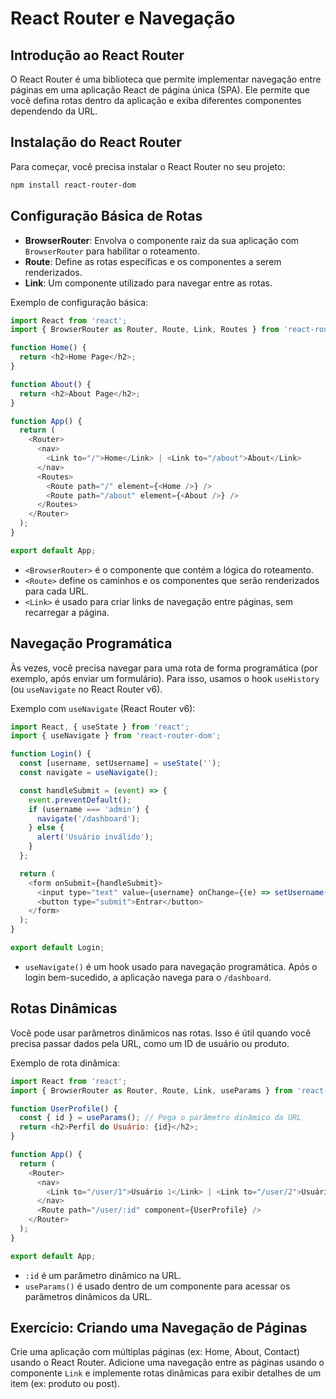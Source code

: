 
# React Router e Navegação

## Introdução ao React Router
O React Router é uma biblioteca que permite implementar navegação entre páginas em uma aplicação React de página única (SPA). Ele permite que você defina rotas dentro da aplicação e exiba diferentes componentes dependendo da URL.

## Instalação do React Router
Para começar, você precisa instalar o React Router no seu projeto:
```bash
npm install react-router-dom
```

## Configuração Básica de Rotas
- **BrowserRouter**: Envolva o componente raiz da sua aplicação com `BrowserRouter` para habilitar o roteamento.
- **Route**: Define as rotas específicas e os componentes a serem renderizados.
- **Link**: Um componente utilizado para navegar entre as rotas.

Exemplo de configuração básica:
```javascript
import React from 'react';
import { BrowserRouter as Router, Route, Link, Routes } from 'react-router-dom';

function Home() {
  return <h2>Home Page</h2>;
}

function About() {
  return <h2>About Page</h2>;
}

function App() {
  return (
    <Router>
      <nav>
        <Link to="/">Home</Link> | <Link to="/about">About</Link>
      </nav>
      <Routes>
        <Route path="/" element={<Home />} />
        <Route path="/about" element={<About />} />
      </Routes>
    </Router>
  );
}

export default App;
```

- `<BrowserRouter>` é o componente que contém a lógica do roteamento.
- `<Route>` define os caminhos e os componentes que serão renderizados para cada URL.
- `<Link>` é usado para criar links de navegação entre páginas, sem recarregar a página.

## Navegação Programática
Às vezes, você precisa navegar para uma rota de forma programática (por exemplo, após enviar um formulário). Para isso, usamos o hook `useHistory` (ou `useNavigate` no React Router v6).

Exemplo com `useNavigate` (React Router v6):
```javascript
import React, { useState } from 'react';
import { useNavigate } from 'react-router-dom';

function Login() {
  const [username, setUsername] = useState('');
  const navigate = useNavigate();

  const handleSubmit = (event) => {
    event.preventDefault();
    if (username === 'admin') {
      navigate('/dashboard');
    } else {
      alert('Usuário inválido');
    }
  };

  return (
    <form onSubmit={handleSubmit}>
      <input type="text" value={username} onChange={(e) => setUsername(e.target.value)} placeholder="Digite o nome de usuário" />
      <button type="submit">Entrar</button>
    </form>
  );
}

export default Login;
```

- `useNavigate()` é um hook usado para navegação programática. Após o login bem-sucedido, a aplicação navega para o `/dashboard`.

## Rotas Dinâmicas
Você pode usar parâmetros dinâmicos nas rotas. Isso é útil quando você precisa passar dados pela URL, como um ID de usuário ou produto.

Exemplo de rota dinâmica:
```javascript
import React from 'react';
import { BrowserRouter as Router, Route, Link, useParams } from 'react-router-dom';

function UserProfile() {
  const { id } = useParams(); // Pega o parâmetro dinâmico da URL
  return <h2>Perfil do Usuário: {id}</h2>;
}

function App() {
  return (
    <Router>
      <nav>
        <Link to="/user/1">Usuário 1</Link> | <Link to="/user/2">Usuário 2</Link>
      </nav>
      <Route path="/user/:id" component={UserProfile} />
    </Router>
  );
}

export default App;
```

- `:id` é um parâmetro dinâmico na URL.
- `useParams()` é usado dentro de um componente para acessar os parâmetros dinâmicos da URL.

## Exercício: Criando uma Navegação de Páginas
Crie uma aplicação com múltiplas páginas (ex: Home, About, Contact) usando o React Router. Adicione uma navegação entre as páginas usando o componente `Link` e implemente rotas dinâmicas para exibir detalhes de um item (ex: produto ou post).
